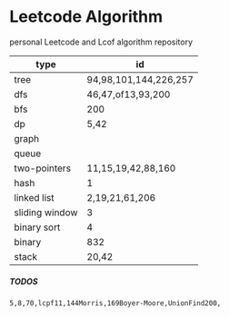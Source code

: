 # Leetcode Algorithm

 personal Leetcode and Lcof algorithm repository



| type           | id                    |
| -------------- | --------------------- |
| tree           | 94,98,101,144,226,257 |
| dfs            | 46,47,of13,93,200     |
| bfs            | 200                   |
| dp             | 5,42                  |
| graph          |                       |
| queue          |                       |
| two-pointers   | 11,15,19,42,88,160    |
| hash           | 1                     |
| linked list    | 2,19,21,61,206        |
| sliding window | 3                     |
| binary sort    | 4                     |
| binary         | 832                   |
| stack          | 20,42                 |



##### TODOS

```
5,8,70,lcpf11,144Morris,169Boyer-Moore,UnionFind200,
```

